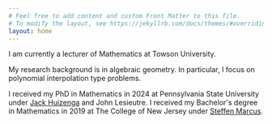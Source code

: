 ```yaml
---
# Feel free to add content and custom Front Matter to this file.
# To modify the layout, see https://jekyllrb.com/docs/themes/#overriding-theme-defaults
layout: home
---
```



I am currently a lecturer of Mathematics at Towson University. 

My research background is in algebraic geometry. In particular, I focus on polynomial interpolation type problems. 

I received my PhD in Mathematics in 2024 at Pennsylvania State University under [Jack Huizenga](https://sites.psu.edu/jhuizenga/) and John Lesieutre. I received my Bachelor's degree in Mathematics in 2019 at The College of New Jersey under [Steffen Marcus](https://owd.tcnj.edu/~marcuss/).








